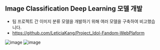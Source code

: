 ## Image Classification Deep Learning 모델 개발
- 팀 프로젝트 간 이미지 분류 모델을 개발하기 위해 여러 모델을 구축하여 비고했습니다.
- https://github.com/LeticiaKang/Project_Idol-Fandom-WebPlaform

![image](https://github.com/LeticiaKang/DL_Image-Classification/assets/87592790/d41eeaa7-e5f1-4f76-b865-53c38a19758f)
![image](https://github.com/LeticiaKang/DL_Image-Classification/assets/87592790/7027aeef-d78c-4574-bfc7-9a9c6a3c8fec)

